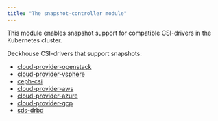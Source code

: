 ```yaml
---
title: "The snapshot-controller module"
---
```


This module enables snapshot support for compatible CSI-drivers in the Kubernetes cluster.

Deckhouse CSI-drivers that support snapshots:
- [cloud-provider-openstack](../030-cloud-provider-openstack/)
- [cloud-provider-vsphere](../030-cloud-provider-vsphere/)
- [ceph-csi](../031-ceph-csi/)
- [cloud-provider-aws](../030-cloud-provider-aws/)
- [cloud-provider-azure](../030-cloud-provider-azure/)
- [cloud-provider-gcp](../030-cloud-provider-gcp/)
- [sds-drbd](/modules/sds-drbd/stable/)
